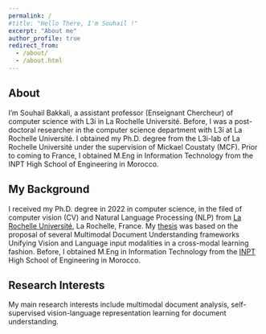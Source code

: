 ```yaml
---
permalink: /
#title: "Hello There, I'm Souhail !"
excerpt: "About me"
author_profile: true
redirect_from: 
  - /about/
  - /about.html
---
```


About
------
I’m Souhail Bakkali, a assistant professor (Enseignant Chercheur) of computer science with L3i in La Rochelle Université. Before, I was a post-doctoral researcher in the computer science department with L3i at La Rochelle Université. I obtained my Ph.D. degree from the L3i-lab of La Rochelle Université under the supervision of Mickael Coustaty (MCF). Prior to coming to France, I obtained M.Eng in Information Technology from the INPT High School of Engineering in Morocco.

My Background
------
I received my Ph.D. degree in 2022 in computer science, in the filed of computer vision (CV) and Natural Language Processing (NLP) from [La Rochelle Université](https://www.univ-larochelle.fr/), La Rochelle, France. My [thesis](https://theses.hal.science/tel-04197696v1/document) was based on the proposal of several Multimodal Document Understanding frameworks Unifying Vision and Language input modalities in a cross-modal learning fashion.  Before, I obtained M.Eng in Information Technology from the [INPT](http://www.inpt.ac.ma/) High School of Engineering in Morocco.

Research Interests
------
My main research interests include multimodal document analysis, self-supervised vision-language representation learning for document understanding.